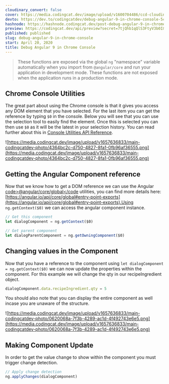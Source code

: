 ```yaml
---
cloudinary_convert: false
cover: https://media.codingcat.dev/image/upload/v1600704486/ccd-cloudinary/debug_angular_9.png
devto: https://dev.to/codingcatdev/debug-angular-9-in-chrome-console-5c4b
hashnode: https://hashnode.codingcat.dev/post-debug-angular-9-in-chrome-console
preview: https://codingcat.dev/api/preview?secret=7tjQhb1qQlS3FtyV3b0I&selectionType=post&selectionSlug=debug-angular-9-in-chrome-console&_id=8a52979b1f214315b1c8379c490eaa45
published: published
slug: debug-angular-9-in-chrome-console
start: April 20, 2020
title: Debug Angular 9 in Chrome Console
---
```


> These functions are exposed via the global `ng` "namespace" variable automatically when you import from `@angular/core` and run your application in development mode. These functions are not exposed when the application runs in a production mode.
> 

## Chrome Console Utilities

The great part about using the Chrome console is that it gives you access any DOM element that you have selected. For the last item you can get the reference by typing `$0` in the console. Below you will see that you can use the selection tool to easily find the element. Once this is selected you can then use `$0` as it will be the latest in your selection history. You can read further about this in [Console Utilities API Reference](https://developers.google.com/web/tools/chrome-devtools/console/utilities).

![https://media.codingcat.dev/image/upload/v1657636833/main-codingcatdev-photo/4364bc2c-d750-4827-8fa1-0fb96af36555.png](https://media.codingcat.dev/image/upload/v1657636833/main-codingcatdev-photo/4364bc2c-d750-4827-8fa1-0fb96af36555.png)

## Getting the Angular Component reference

Now that we know how to get a DOM reference we can use the Angular [code>@angular/core/global</code](mailto:code%3E@angular/core/global%3C/code) utilities, you can find more details here: [https://angular.io/api/core/global#entry-point-exports](https://angular.io/api/core/global#entry-point-exports).Using `ng.getContext($0)` we can access the angular component instance.

```jsx
// Get this component
let dialogComponent = ng.getContext($0)

// Get parent component
let dialogParentComponent = ng.getOwningComponent($0)
```

## Changing values in the Component

Now that you have a reference to the component using `let dialogComponent = ng.getContext($0)` we can now update the properties within the component. For this example we will change the qty in our recipeIngredient object.

```jsx
dialogComponent.data.recipeIngredient.qty = 5
```

You should also note that you can display the entire component as well incase you are unaware of the structure.

![https://media.codingcat.dev/image/upload/v1657636833/main-codingcatdev-photo/0620068a-7f3b-4289-ac1d-4f492743e6e5.png](https://media.codingcat.dev/image/upload/v1657636833/main-codingcatdev-photo/0620068a-7f3b-4289-ac1d-4f492743e6e5.png)

## Making Component Update

In order to get the value change to show within the component you must trigger change detection.

```jsx
// Apply change detection
ng.applyChanges(dialogComponent)
```